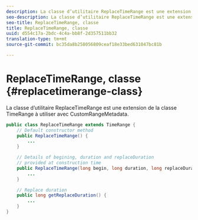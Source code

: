 ```yaml
---
description: La classe d’utilitaire ReplaceTimeRange est une extension de la classe TimeRange à utiliser avec CustomRangeMetadata.
seo-description: La classe d’utilitaire ReplaceTimeRange est une extension de la classe TimeRange à utiliser avec CustomRangeMetadata.
seo-title: ReplaceTimeRange, classe
title: ReplaceTimeRange, classe
uuid: d554c17a-2bdc-4c4a-bb8f-2d357511bb32
translation-type: tm+mt
source-git-commit: bc35da8b258056809ceaf18e33bed631047bc81b

---
```



# ReplaceTimeRange, classe {#replacetimerange-class}

La classe d’utilitaire ReplaceTimeRange est une extension de la classe TimeRange à utiliser avec CustomRangeMetadata.

```java
public class ReplaceTimeRange extends TimeRange {
    // Default constructor method
    public ReplaceTimeRange() { 
        ... 
    }

    // Details of begining, duration and replaceDuration 
    // provided at construction time 
    public ReplaceTimeRange(long begin, long duration, long replaceDuration) { 
        ... 
    }

    // Replace duration
    public long getReplaceDuration() { 
        ... 
    }
}
```
